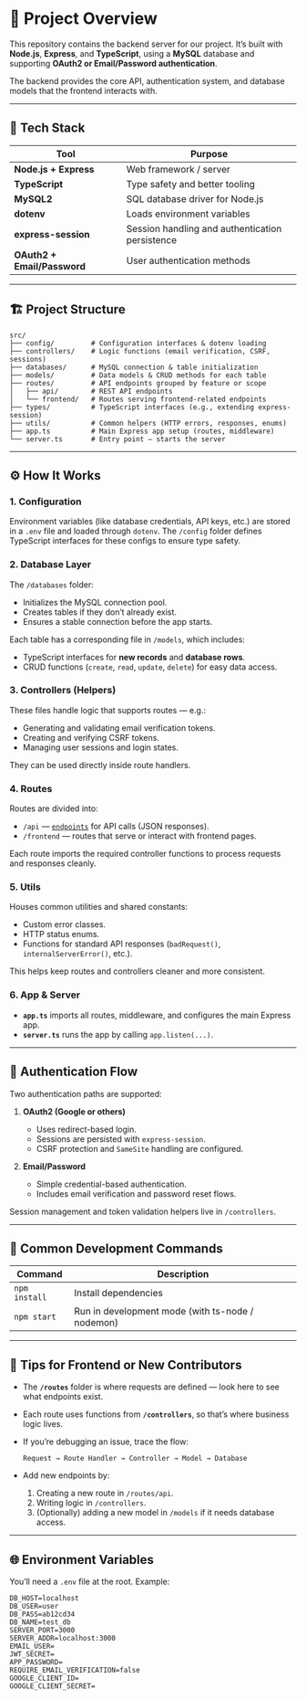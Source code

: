 # 🧠 Project Overview

This repository contains the backend server for our project.
It’s built with **Node.js**, **Express**, and **TypeScript**, using a **MySQL** database and supporting **OAuth2 or Email/Password authentication**.

The backend provides the core API, authentication system, and database models that the frontend interacts with.

---

## 🚀 Tech Stack

| Tool                        | Purpose                                         |
| --------------------------- | ----------------------------------------------- |
| **Node.js + Express**       | Web framework / server                          |
| **TypeScript**              | Type safety and better tooling                  |
| **MySQL2**                  | SQL database driver for Node.js                 |
| **dotenv**                  | Loads environment variables                     |
| **express-session**         | Session handling and authentication persistence |
| **OAuth2 + Email/Password** | User authentication methods                     |

---

## 🏗️ Project Structure

```
src/
├── config/         # Configuration interfaces & dotenv loading
├── controllers/    # Logic functions (email verification, CSRF, sessions)
├── databases/      # MySQL connection & table initialization
├── models/         # Data models & CRUD methods for each table
├── routes/         # API endpoints grouped by feature or scope
│   ├── api/        # REST API endpoints
│   └── frontend/   # Routes serving frontend-related endpoints
├── types/          # TypeScript interfaces (e.g., extending express-session)
├── utils/          # Common helpers (HTTP errors, responses, enums)
├── app.ts          # Main Express app setup (routes, middleware)
└── server.ts       # Entry point – starts the server
```

---

## ⚙️ How It Works

### **1. Configuration**

Environment variables (like database credentials, API keys, etc.) are stored in a `.env` file and loaded through `dotenv`.
The `/config` folder defines TypeScript interfaces for these configs to ensure type safety.

### **2. Database Layer**

The `/databases` folder:

- Initializes the MySQL connection pool.
- Creates tables if they don’t already exist.
- Ensures a stable connection before the app starts.

Each table has a corresponding file in `/models`, which includes:

- TypeScript interfaces for **new records** and **database rows**.
- CRUD functions (`create`, `read`, `update`, `delete`) for easy data access.

### **3. Controllers (Helpers)**

These files handle logic that supports routes — e.g.:

- Generating and validating email verification tokens.
- Creating and verifying CSRF tokens.
- Managing user sessions and login states.

They can be used directly inside route handlers.

### **4. Routes**

Routes are divided into:

- `/api` — [`endpoints`](./endpoints.md) for API calls (JSON responses).
- `/frontend` — routes that serve or interact with frontend pages.

Each route imports the required controller functions to process requests and responses cleanly.

### **5. Utils**

Houses common utilities and shared constants:

- Custom error classes.
- HTTP status enums.
- Functions for standard API responses (`badRequest()`, `internalServerError()`, etc.).

This helps keep routes and controllers cleaner and more consistent.

### **6. App & Server**

- **`app.ts`** imports all routes, middleware, and configures the main Express app.
- **`server.ts`** runs the app by calling `app.listen(...)`.

---

## 🔐 Authentication Flow

Two authentication paths are supported:

1. **OAuth2 (Google or others)**
   - Uses redirect-based login.
   - Sessions are persisted with `express-session`.
   - CSRF protection and `SameSite` handling are configured.

2. **Email/Password**
   - Simple credential-based authentication.
   - Includes email verification and password reset flows.

Session management and token validation helpers live in `/controllers`.

---

## 🧩 Common Development Commands

| Command       | Description                                      |
| ------------- | ------------------------------------------------ |
| `npm install` | Install dependencies                             |
| `npm start`   | Run in development mode (with ts-node / nodemon) |

---

## 🧠 Tips for Frontend or New Contributors

- The **`/routes`** folder is where requests are defined — look here to see what endpoints exist.
- Each route uses functions from **`/controllers`**, so that’s where business logic lives.
- If you’re debugging an issue, trace the flow:

  ```
  Request → Route Handler → Controller → Model → Database
  ```

- Add new endpoints by:
  1. Creating a new route in `/routes/api`.
  2. Writing logic in `/controllers`.
  3. (Optionally) adding a new model in `/models` if it needs database access.

---

## 🌐 Environment Variables

You’ll need a `.env` file at the root.
Example:

```
DB_HOST=localhost
DB_USER=user
DB_PASS=ab12cd34
DB_NAME=test_db
SERVER_PORT=3000
SERVER_ADDR=localhost:3000
EMAIL_USER=
JWT_SECRET=
APP_PASSWORD=
REQUIRE_EMAIL_VERIFICATION=false
GOOGLE_CLIENT_ID=
GOOGLE_CLIENT_SECRET=
```
